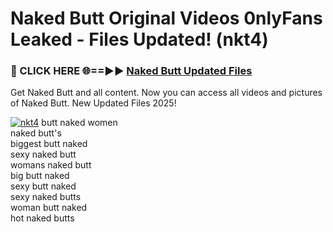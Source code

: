 # Naked Butt Original Videos 0nlyFans Leaked - Files Updated! (nkt4)

<h3>🔴 CLICK HERE 🌐==►► <a href="https://tinyurl.com/up5wt9bj" rel="nofollow">Naked Butt Updated Files</a></h3>

Get Naked Butt and all content. Now you can access all videos and pictures of Naked Butt. New Updated Files 2025!

[![nkt4](https://i.imgur.com/ABiUzMV.gif)](https://tinyurl.com/up5wt9bj)
butt naked women<br>
naked butt's<br>
biggest butt naked<br>
sexy naked butt<br>
womans naked butt<br>
big butt naked<br>
sexy butt naked<br>
sexy naked butts<br>
woman butt naked<br>
hot naked butts